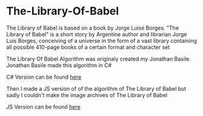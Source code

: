# The-Library-Of-Babel

The Library of Babel is based on a book by Jorge Luise Borges.
"The Library of Babel" is a short story by Argentine author and librarian Jorge Luis Borges,
conceiving of a universe in the form of a vast library containing all possible 410-page books of a certain format and character set

The Library Of Babel Algorithm was originaly created my Jonathan Basile.
Jonathan Basile made this algorithm in C#

C# Version can be found [here](https://www.libraryofbabel.info)

Then I made a JS version of of the algorithm of The Library of Babel but sadly I couldn't make the image archives of The Library of Babel

JS Version can be found [here](https://starkhub36.github.io/The-Library-Of-Babel/)
